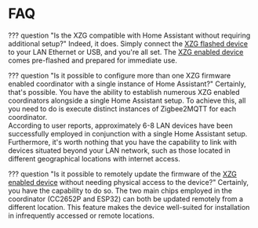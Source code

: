 # FAQ 


??? question "Is the XZG compatible with Home Assistant without requiring additional setup?"
    Indeed, it does. Simply connect the [XZG flashed device](./features.md#-supported-devices) to your LAN Ethernet or USB, and you're all set. The [XZG enabled device](./features.md#-supported-devices) comes pre-flashed and prepared for immediate use. 

??? question "Is it possible to configure more than one XZG firmware enabled coordinator with a single instance of Home Assistant?"
    Certainly, that's possible. You have the ability to establish numerous XZG enabled coordinators alongside a single Home Assistant setup. To achieve this, all you need to do is execute distinct instances of Zigbee2MQTT for each coordinator.<br>
    According to user reports, approximately 6-8 LAN devices have been successfully employed in conjunction with a single Home Assistant setup. Furthermore, it's worth nothing that you have the capability to link with devices situated beyond your LAN network, such as those located in different geographical locations with internet access.

??? question "Is it possible to remotely update the firmware of the [XZG enabled device](./features.md#-supported-devices) without needing physical access to the device?"
    Certainly, you have the capability to do so. The two main chips employed in the coordinator (CC2652P and ESP32) can both be updated remotely from a different location. This feature makes the device well-suited for installation in infrequently accessed or remote locations.
